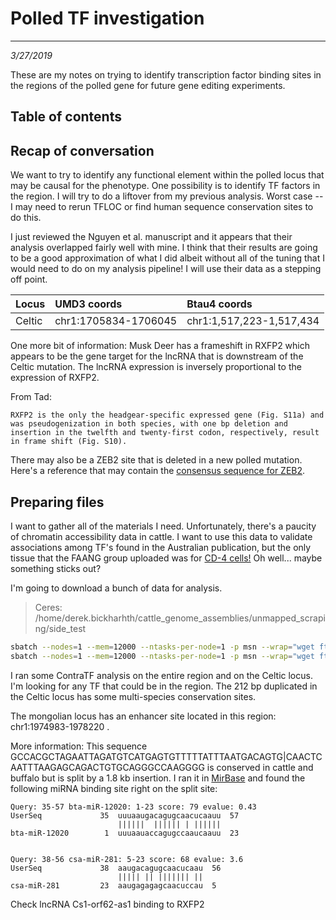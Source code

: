 # Polled TF investigation
---
*3/27/2019*

These are my notes on trying to identify transcription factor binding sites in the regions of the polled gene for future gene editing experiments.

## Table of contents


## Recap of conversation

We want to try to identify any functional element within the polled locus that may be causal for the phenotype. One possibility is to identify TF factors in the region. I will try to do a liftover from my previous analysis. Worst case -- I may need to rerun TFLOC or find human sequence conservation sites to do this.

I just reviewed the Nguyen et al. manuscript and it appears that their analysis overlapped fairly well with mine. I think that their results are going to be a good approximation of what I did albeit without all of the tuning that I would need to do on my analysis pipeline! I will use their data as a stepping off point. 

| Locus | UMD3 coords | Btau4 coords |
|:--- | :--- | :--- |
|Celtic | chr1:1705834-1706045 | chr1:1,517,223-1,517,434 |


One more bit of information: Musk Deer has a frameshift in RXFP2 which appears to be the gene target for the lncRNA that is downstream of the Celtic mutation. The lncRNA expression is inversely proportional to the expression of RXFP2.

From Tad:

```
RXFP2 is the only the headgear-specific expressed gene (Fig. S11a) and was pseudogenization in both species, with one bp deletion and insertion in the twelfth and twenty-first codon, respectively, result in frame shift (Fig. S10).
```

There may also be a ZEB2 site that is deleted in a new polled mutation. Here's a reference that may contain the [consensus sequence for ZEB2](http://jem.rupress.org/content/212/12/2041).

## Preparing files

I want to gather all of the materials I need. Unfortunately, there's a paucity of chromatin accessibility data in cattle. I want to use this data to validate associations among TF's found in the Australian publication, but the only tissue that the FAANG group uploaded was for [CD-4 cells!](https://www.ebi.ac.uk/ena/data/view/ERX2628476) Oh well... maybe something sticks out? 

I'm going to download a bunch of data for analysis.

> Ceres: /home/derek.bickharhth/cattle_genome_assemblies/unmapped_scraping/side_test

```bash
sbatch --nodes=1 --mem=12000 --ntasks-per-node=1 -p msn --wrap="wget ftp://ftp.sra.ebi.ac.uk/vol1/fastq/ERR261/000/ERR2611830/ERR2611830_1.fastq.gz"
sbatch --nodes=1 --mem=12000 --ntasks-per-node=1 -p msn --wrap="wget ftp://ftp.sra.ebi.ac.uk/vol1/fastq/ERR261/000/ERR2611830/ERR2611830_2.fastq.gz"
```

I ran some ContraTF analysis on the entire region and on the Celtic locus. I'm looking for any TF that could be in the region. The 212 bp duplicated in the Celtic locus has some multi-species conservation sites.

The mongolian locus has an enhancer site located in this region: chr1:1974983-1978220 .

More information: This sequence GCCACGCTAGAATTAGATGTCATGAGTGTTTTTATTTAATGACAGTG|CAACTCAATTTAAGAGCAGACTGTGCAGGGCCAAGGGG is conserved in cattle and buffalo but is split by a 1.8 kb insertion. I ran it in [MirBase](http://www.mirbase.org/cgi-bin/blast.pl) and found the following miRNA binding site right on the split site:

```
Query: 35-57 bta-miR-12020: 1-23 score: 79 evalue: 0.43
UserSeq             35  uuuaaugacagugcaacucaauu  57  
                        ||||||  |||||| | ||||||
bta-miR-12020        1  uuuaauaccagugccaaucaauu  23


Query: 38-56 csa-miR-281: 5-23 score: 68 evalue: 3.6
UserSeq             38  aaugacagugcaacucaau  56  
                        ||||| || ||||||| ||
csa-miR-281         23  aaugagagagcaacuccau  5 
```


Check lncRNA Cs1-orf62-as1 binding to RXFP2